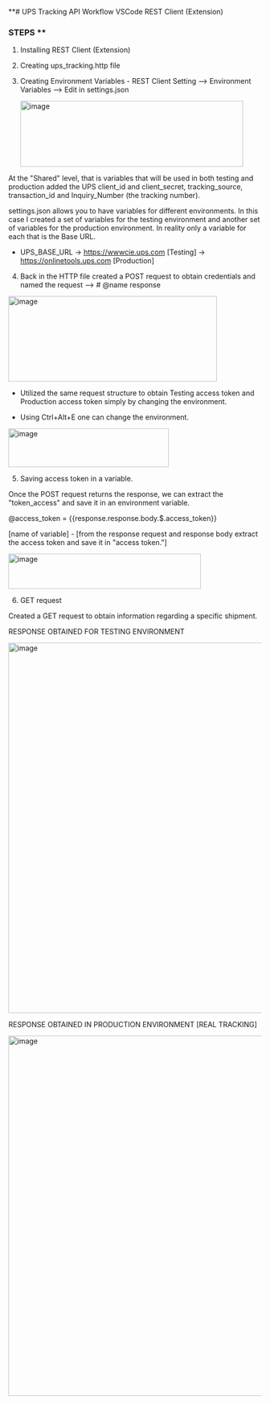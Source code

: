  **# UPS Tracking API Workflow VSCode REST Client (Extension)

### STEPS **

1. Installing REST Client (Extension)
2. Creating ups_tracking.http file
3. Creating Environment Variables - REST Client Setting --> Environment Variables --> Edit in settings.json
   
   <img width="443" height="131" alt="image" src="https://github.com/user-attachments/assets/ece9e9f1-09b8-4360-853e-22ac33c04c0e" />

At the "Shared" level, that is variables that will be used in both testing and production added the UPS client_id and client_secret, tracking_source, transaction_id
and Inquiry_Number (the tracking number). 

settings.json allows you to have variables for different environments. In this case I created a set of variables for the testing environment and another set of variables for 
the production environment. In reality only a variable for each that is the Base URL.
* UPS_BASE_URL -> https://wwwcie.ups.com [Testing] ->  https://onlinetools.ups.com [Production]


4. Back in the HTTP file created a POST request to obtain credentials and named the request --> # @name response
   
<img width="415" height="170" alt="image" src="https://github.com/user-attachments/assets/de9a1dd4-af49-46d5-8305-1326d341c6b7" />


 * Utilized the same request structure to obtain Testing access token and Production access token simply by changing the environment.
 
 * Using Ctrl+Alt+E one can change the environment.
  <img width="319" height="77" alt="image" src="https://github.com/user-attachments/assets/77418b46-bd63-4bb6-9eaa-a12d8724965b" />
  
5. Saving access token in a variable.

Once the POST request returns the response, we can extract the "token_access" and save it in an environment variable.

@access_token =    {{response.response.body.$.access_token}}

[name of variable] - [from the response request and response body extract the access token and save it in "access token."]

<img width="383" height="70" alt="image" src="https://github.com/user-attachments/assets/1fbc01aa-166b-4fb7-a7f3-22fe4cca03c6" />


6. GET request

Created a GET request to obtain information regarding a specific shipment. 

 RESPONSE OBTAINED FOR TESTING ENVIRONMENT 

 <img width="534" height="736" alt="image" src="https://github.com/user-attachments/assets/4432a7ee-2c06-44f9-840e-6a2df606603b" />


 RESPONSE OBTAINED IN PRODUCTION ENVIRONMENT [REAL TRACKING]

 <img width="523" height="716" alt="image" src="https://github.com/user-attachments/assets/16871323-06b9-4ff2-bb28-206a78a9d1bf" />



